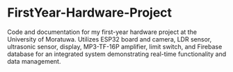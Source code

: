 # FirstYear-Hardware-Project
Code and documentation for my first-year hardware project at the University of Moratuwa. Utilizes ESP32 board and camera, LDR sensor, ultrasonic sensor, display, MP3-TF-16P amplifier, limit switch, and Firebase database for an integrated system demonstrating real-time functionality and data management.
